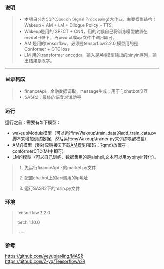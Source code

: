 ### 说明
>  - 本项目分为SSP(Speech Signal Processing)大作业。主要模型结构：Wakeup + AM + LM  + Dilogue Policy + TTS。
>   - Wakeup是用的 SPECT + CNN，用的时候自己将训练模型放置在model目录下，再predict或api文件中调用即可。
>  - AM 是用的tensorflow，必须是tensorflow2.2.0,模型用的是 Conformer + CTC loss
>  - LM 用的transformer encoder，输入是AM模型输出的pinyin序列，输出结果是汉字。

----
### 目录构成

> - financeApi：金融数据调取，message生成；用于与chatbot交互
> - SASR2：最终的语音对话助手

### 运行
运行之前：需要有如下模型：
- wakeupModule模型（可以运行myWakeup\train_data的add_train_data.py脚本来增加训练数据，然后运行myWakeup\trainer.py来训练唤醒模型）
- AM的模型（到对应链接去下载[AM模型](pan.baidu.com/s/1NPk17DUr0-lBgwCkC5dFuQ)(密码：7qmd)放置在conformerCTC(M)中即可）
- LM的模型（可以自己训练，数据集用的是aishell,文本可以用pypinyin转化）。
> 1. 先运行financeApi下的market.py文件
>
> 2. 配置chatbot上的api调用的ip地址
>
> 3. 运行SASR2下的main.py文件  



### 环境

> tensorflow 2.2.0
>
> torch 1.10.0
>
> ......

### 参考

https://github.com/yeyupiaoling/MASR  
https://github.com/Z-yq/TensorflowASR